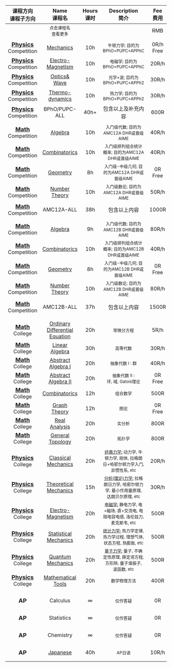 | 课程方向<br>课程子方向 | Name<br>课程名 | Hours<br>课时 | Description<br>简介 | Fee<br>费用 | Quota<br>名额 | Date<br>日期 | Time<br>时间 | Location<br>形式 |
| :-------------: | :------------: | :-----------: | :----------------: | :---------: | :----------: | :--: | :--: | :--: |
||<font size=2>点击课程名<br>查看更多</font>||<div style="width:87px"></div>|RMB|||||
||||||||||\\\\\\\\\\\\\\\\\\\\\\\\\\\\\\\\\\\\\\\\\\\\\\\\\\\\\\\\\\\\\\\\\\\\\\\\\\\\\\\\\\\\\\\\\\\\\\\\\\\\\\\\\\\\\\\\\\\\\\\\\\\\\\\\\\\\\\\\
| <b style="font-size:large"><u>Physics</u></b> Competition | [Mechanics][000] | 10h | <font size=2>牛顿力学; 目的为BPhO+PUPC+APPhC</font> | 0R/h<br>Free | 5-15 | 2022 Sep <br><b>5,6,7,8,9</b> | 13-14PM<br>20-21PM | Remote<br>线上 |
| <b style="font-size:large"><u>Physics</u></b> Competition | [Electro-<br>Magnetism][001] | 10h | <font size=2>电磁学; 目的为BPhO+PUPC+APPhC</font> | 20R/h | 5-15 | 2022 Sep <br><b>21,22,23,24,25</b> | 13-14PM<br>20-21PM | Remote<br>线上 |
| <b style="font-size:large"><u>Physics</u></b> Competition | [Optics&<br>Wave][002] | 10h | <font size=2>光学+波; 目的为BPhO+PUPC+APPh2</font> | 30R/h | 5-15 | 2022 Oct <br><b>9,10,11,12,13</b> | 13-14PM<br>20-21PM | Remote<br>线上 |
| <b style="font-size:large"><u>Physics</u></b> Competition | [Thermo-<br>dynamics][003] | 10h | <font size=2>热力学; 目的为BPhO+PUPC+APPh2</font> | 30R/h | 5-15 | 2022 Oct <br><b>17,18,19,20,21</b> | 13-14PM<br>20-21PM | Remote<br>线上 |
| <b style="font-size:large"><u>Physics</u></b> Competition | BPhO/PUPC-<br>ALL | 40h+ | <font size=3>包含以上及补充内容</font> | 600R | 5-15 | 2022 <br>Sep, Oct | 13-14PM<br>20-21PM | Remote<br>线上 |
||||||||||\\\\\\\\\\\\\\\\\\\\\\\\\\\\\\\\\\\\\\\\\\\\\\\\\\\\\\\\\\\\\\\\\\\\\\\\\\\\\\\\\\\\\\\\\\\\\\\\\\\\\\\\\\\\\\\\\\\\\\\\\\\\\\\\\\\\\\\\
| <b style="font-size:large"><u>Math</u></b> Competition | [Algebra][100] | 10h | <font size=2>入门级代数; 目的为AMC12A DHR或晋级AIME</font> | 40R/h | 5-10 | 2022 Oct <br><b>3,4,6,7,8</b> | 09:30AM-11:30AM | Remote<br>线上 |
| <b style="font-size:large"><u>Math</u></b> Competition | [Combinatorics][101] | 10h | <font size=2>入门级排列组合统计概率; 目的为AMC12A DHR或晋级AIME</font> | 40R/h | 5-10 | 2022 Oct <br><b>3,4,6,7,8</b> | 13:00AM-15:00AM | Remote<br>线上 |
| <b style="font-size:large"><u>Math</u></b> Competition | [Geometry][102] | 8h | <font size=2>入门级-中级几何; 目的为AMC12A DHR或晋级AIME</font> | 0R<br>Free | 5-10 | 2022 Oct <br><b>3,4,6,7</b>| 16:00PM-18:00PM | Remote<br>线上 |
| <b style="font-size:large"><u>Math</u></b> Competition | [Number<br>Theory][103] | 10h | <font size=2>入门级数论; 目的为AMC12A DHR或晋级AIME</font> | 50R/h | 5-10 | 2022 Oct <br><b>3,4,6,7,8</b> | 20:00PM-22:00PM | Remote<br>线上 |
| <b style="font-size:large"><u>Math</u></b> Competition | AMC12A-ALL | 38h | <font size=3>包含以上内容</font> | 1000R | 5-10 | 2022 Oct <br><b>3,4,6,7,8</b> | 全天 | Remote<br>线上 |
||||||||||\\\\\\\\\\\\\\\\\\\\\\\\\\\\\\\\\\\\\\\\\\\\\\\\\\\\\\\\\\\\\\\\\\\\\\\\\\\\\\\\\\\\\\\\\\\\\\\\\\\\\\\\\\\\\\\\\\\\\\\\\\\\\\\\\\\\\\\\
| <b style="font-size:large"><u>Math</u></b> Competition | [Algebra][100] | 9h | <font size=2>入门级代数; 目的为AMC12B DHR或晋级AIME</font> | 80R/h | 5-10 | 2022 <br> Nov <b>6, 7-9</b> | 6: 4h<br>7-9: 2h/d | 线上<br>线下 |
| <b style="font-size:large"><u>Math</u></b> Competition | [Combinatorics][101] | 10h | <font size=2>入门级排列组合统计概率; 目的为AMC12B DHR或晋级AIME</font> | 40R/h | 5-10 | 2022 Nov <br><b>12,13</b> | 9-11AM<br>14-17PM | Remote<br>线上 |
| <b style="font-size:large"><u>Math</u></b> Competition | [Geometry][102] | 8h | <font size=2>入门级-中级几何; 目的为AMC12B DHR或晋级AIME</font> | 0R<br>Free | 5-10 | 2022 Nov <br><b>12,13</b> | 17-19PM<br>20-22PM | 线上<br>线下 |
| <b style="font-size:large"><u>Math</u></b> Competition | [Number<br>Theory][103] | 10h | <font size=2>入门级数论; 目的为AMC12B DHR或晋级AIME</font> | 80R/h | 5-10 | 2022 Nov <br><b>10-11, 14-15</b> | Noon: 1h<br>Night: 2h | School<br>线下 |
| <b style="font-size:large"><u>Math</u></b> Competition | AMC12B-ALL | 37h | <font size=3>包含以上内容</font> | 1500R | 5-10 | 2022 Nov <br><b>6-15</b> | - | 线上<br>线下 |
||||||||||\\\\\\\\\\\\\\\\\\\\\\\\\\\\\\\\\\\\\\\\\\\\\\\\\\\\\\\\\\\\\\\\\\\\\\\\\\\\\\\\\\\\\\\\\\\\\\\\\\\\\\\\\\\\\\\\\\\\\\\\\\\\\\\\\\\\\\\\
||||||||||\\\\\\\\\\\\\\\\\\\\\\\\\\\\\\\\\\\\\\\\\\\\\\\\\\\\\\\\\\\\\\\\\\\\\\\\\\\\\\\\\\\\\\\\\\\\\\\\\\\\\\\\\\\\\\\\\\\\\\\\\\\\\\\\\\\\\\\\
| <b style="font-size:large"><u>Math</u></b> College | [Ordinary<br>Differential<br>Equation][mc01] | 20h | <font size=2>常微分方程</font> | 5R/h | 3-6 | 2022 |  | ?? |
| <b style="font-size:large"><u>Math</u></b> College | [Linear<br>Algebra][mc02] | 30h | <font size=2>高等代数</font> | 30R/h | 3-6 | 2023<br>Jan.2-27  | 1.5h/d<br>Mon-Fri | ?? |
| <b style="font-size:large"><u>Math</u></b> College | [Abstract<br>Algebra I][mc03] | 20h | <font size=2>抽象代数 $\text{I}$ : 群</font> | 40R/h | 3-6 | 2023<br>Jan.16-Feb.3 | 80min/d<br>Mon-Fri | ?? |
| <b style="font-size:large"><u>Math</u></b> College | [Abstract<br>Algebra II][mc04] | 20h | <font size=2>抽象代数 $\text{II}$ : <br>环, 域, Galois理论</font> | 0R<br>Free | 3-6 | 2023<br>Feb.6-Feb.24 | 80min/d<br>Mon-Fri | ?? |
| <b style="font-size:large"><u>Math</u></b> College | [Combinatorics][mc05] | 12h | <font size=2>组合数学</font> | 500R | 3-6 | 2022 |  | 线下 |
| <b style="font-size:large"><u>Math</u></b> College | [Graph<br>Theory][mc06] | 12h | <font size=2>图论</font> | 0R<br>Free | 3-6 | 2022 |  | 线下 |
| <b style="font-size:large"><u>Math</u></b> College | [Real<br>Analysis][mc07] | 20h | <font size=2>实分析</font> | 800R | 3-6 | 2022 |  | 线下 |
| <b style="font-size:large"><u>Math</u></b> College | [General<br>Topology][mc08] | 20h | <font size=2>拓扑学</font> | 800R | 3-6 | 2022 |  | 线下 |
||||||||||\\\\\\\\\\\\\\\\\\\\\\\\\\\\\\\\\\\\\\\\\\\\\\\\\\\\\\\\\\\\\\\\\\\\\\\\\\\\\\\\\\\\\\\\\\\\\\\\\\\\\\\\\\\\\\\\\\\\\\\\\\\\\\\\\\\\\\\\
| <b style="font-size:large"><u>Physics</u></b> College | [Classical<br>Mechanics][100] | 20h | <font size=2><u>经典力学:</u> 动力学, 牛顿力学, 刚体, 拉格朗日+哈密尔顿力学入门, 非惯性系, etc</font> | 20R/h | 3-6 | 2022 |  | 线下 |
| <b style="font-size:large"><u>Physics</u></b> College | [Theoretical<br>Mechanics][100] | 15h | <font size=2><u>分析(理论)力学:</u> 拉格朗日力学, 哈密尔顿力学, 最小作用量原理, 达朗贝尔原理,  etc</font> | 30R/h | 3-6 | 2023 |  | 线下 |
| <b style="font-size:large"><u>Physics</u></b> College | [Electro-<br>Magnetism][100] | 20h | <font size=2><u>电磁学:</u> 静电力学, 电+磁场, 直+交流电, 电阻电容电感, 洛伦兹力, 麦克斯韦, etc</font> | 500R | 3-6 | - |  | 线下 |
| <b style="font-size:large"><u>Physics</u></b> College | [Statistical<br>Mechanics][100] | 20h | <font size=2><u>统计力学:</u> 热力学定律, 热力学过程, 理想气体, 状态方程, 热膨胀, etc</font> | 500R | 3-6 | - |  | 线下 |
| <b style="font-size:large"><u>Physics</u></b> College | [Quantum<br>Mechanics][100] | 20h | <font size=2><u>量子力学:</u> 量子, 不确定性原理, 薛定谔方程, 方形阱, 量子谐振子, 波函数, etc</font> | 500R | 3-6 | - |  | 线下 |
| <b style="font-size:large"><u>Physics</u></b> College | [Mathematical<br>Tools][100] | 20h | <font size=2>数学物理方法</font> | 400R | 3-6 | - |  | 线下 |
||||||||||\\\\\\\\\\\\\\\\\\\\\\\\\\\\\\\\\\\\\\\\\\\\\\\\\\\\\\\\\\\\\\\\\\\\\\\\\\\\\\\\\\\\\\\\\\\\\\\\\\\\\\\\\\\\\\\\\\\\\\\\\\\\\\\\\\\\\\\\
||||||||||\\\\\\\\\\\\\\\\\\\\\\\\\\\\\\\\\\\\\\\\\\\\\\\\\\\\\\\\\\\\\\\\\\\\\\\\\\\\\\\\\\\\\\\\\\\\\\\\\\\\\\\\\\\\\\\\\\\\\\\\\\\\\\\\\\\\\\\\
| <b style="font-size:large">AP</b> | Calculus | $\infty$ | <font size=2>仅作答疑</font> | 0R | $\infty$ | $\infty$ | $\infty$ | 线上<br>线下 |
| <b style="font-size:large">AP</b> | Statistics | $\infty$ | <font size=2>仅作答疑</font> | 0R | $\infty$ | $\infty$ | $\infty$ | 线上<br>线下 |
| <b style="font-size:large">AP</b> | Chemistry | $\infty$ | <font size=2>仅作答疑</font> | 0R | $\infty$ | $\infty$ | $\infty$ | 线上<br>线下 |
| <b style="font-size:large">AP</b> | [Japanese][100] | 40h | <font size=2>AP日语</font> | 10R/h | 5-20 | 2023<br>Mar, Apr | 1h/d<br>5d/w | 线上<br>线下 |




[000]: https://binaryphi.site/~AliothZou/
[001]: https://binaryphi.site/~AliothZou/
[002]: https://binaryphi.site/~AliothZou/
[003]: https://binaryphi.site/~AliothZou/
[100]: https://binaryphi.site/~AliothZou/
[101]: https://binaryphi.site/~AliothZou/
[102]: https://binaryphi.site/~AliothZou/
[103]: https://binaryphi.site/~AliothZou/
[200]: https://binaryphi.site/~AliothZou/

[mc01]: https://binaryphi.site/~AliothZou/
[mc02]: https://binaryphi.site/~AliothZou/
[mc03]: https://binaryphi.site/~AliothZou/MATH-065/
[mc04]: https://binaryphi.site/~AliothZou/MATH-065/
[mc05]: https://binaryphi.site/~AliothZou/
[mc06]: https://binaryphi.site/~AliothZou/
[mc07]: https://binaryphi.site/~AliothZou/
[mc08]: https://binaryphi.site/~AliothZou/
